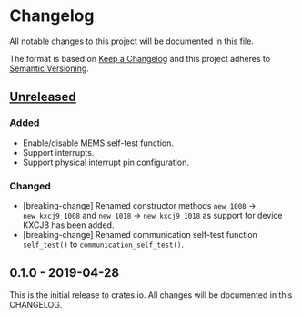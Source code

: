 # Changelog

All notable changes to this project will be documented in this file.

The format is based on [Keep a Changelog](http://keepachangelog.com/en/1.0.0/)
and this project adheres to [Semantic Versioning](http://semver.org/spec/v2.0.0.html).

## [Unreleased]

### Added
- Enable/disable MEMS self-test function.
- Support interrupts.
- Support physical interrupt pin configuration.

### Changed
- [breaking-change] Renamed constructor methods `new_1008` -> `new_kxcj9_1008`
  and `new_1018` -> `new_kxcj9_1018` as support for device KXCJB has been added.
- [breaking-change] Renamed communication self-test function `self_test()` to
  `communication_self_test()`.

## 0.1.0 - 2019-04-28

This is the initial release to crates.io. All changes will be documented in
this CHANGELOG.

[Unreleased]: https://github.com/eldruin/kxcj9-rs/compare/v0.1.0...HEAD

